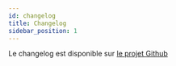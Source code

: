 ```yaml
---
id: changelog
title: Changelog
sidebar_position: 1
---
```


Le changelog est disponible sur [le projet Github](https://github.com/MTES-MCT/trackdechets/blob/master/Changelog.md)